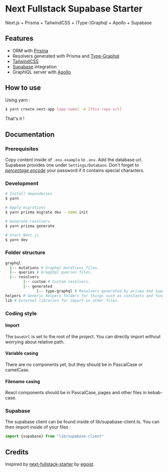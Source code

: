 # Next Fullstack Supabase Starter
Next.js + Prisma + TailwindCSS + (Type-)Graphql + Apollo + Supabase

## Features
- ORM with [Prisma](https://www.prisma.io/)
- Resolvers generated with Prisma and [Type-Graphql](https://typegraphql.com/)
- [TailwindCSS](https://tailwindcss.com/)
- [Supabase](https://supabase.com/) integration
- GraphlQL server with [Apollo](https://www.apollographql.com/)

## How to use
Using yarn :
```bash
$ yarn create next-app [app-name] -e [this-repo-url]
```
That's it !

## Documentation
### Prerequisites
Copy content inside of `.env.example` to `.env`.
Add the database url. Supabase provides one under `Settings/Database`. Don't forget to [_percentage encode_](https://developer.mozilla.org/en-US/docs/Glossary/percent-encoding) your password if it contains special characters.

### Development
```bash
# Install dependecies
$ yarn

# Apply migrations
$ yarn prisma migrate dev --name init

# Generate resolvers
$ yarn prisma generate

# Start Next.js
$ yarn dev
```

### Folder structure
```bash
graphql
  |-- mutations # Graphql mutations files.
  |-- queries # Graqphql queries files.
  |-- resolvers
        |-- custom # Custom resolvers.
        |-- generated
              |-- type-graphql # Resolvers generated by prisma and type-graphql
helpers # Generic helpers folders for things such as constants and function to be re-used throughout the project.
lib # External libraries for import in other files.
```

### Coding style
#### Import
The `baseUrl` is set to the root of the project. You can directly import without worrying about relative path.

#### Variable casing
There are no components yet, but they should be in PascalCase or camelCase.

#### Filename casing
React components should be in PascalCase, pages and other files in kebab-case.

### Supabase
The supabase client can be found inside of lib/supabase-client.ts. You can then import inside of your files :
```ts
import {supabase} from "lib/supabase-client"
```

## Credits
Inspired by [next-fullstack-starter](https://github.com/egoist/next-fullstack-starter) by [egoist](https://github.com/egoist).